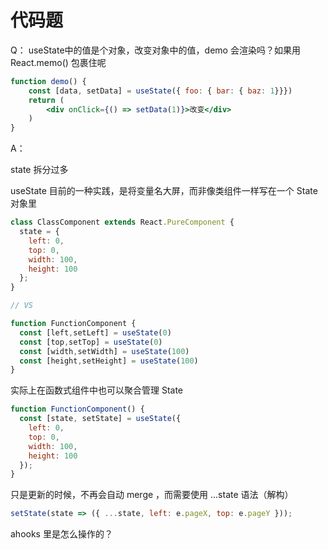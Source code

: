 # 代码题







Q： useState中的值是个对象，改变对象中的值，demo 会渲染吗？如果用 React.memo() 包裹住呢

```jsx
function demo() {
    const [data, setData] = useState({ foo: { bar: { baz: 1}}})
    return (
    	<div onClick={() => setData(1)}>改变</div>	
    )
}
```

A：



state 拆分过多

useState 目前的一种实践，是将变量名大屏，而非像类组件一样写在一个 State 对象里

```jsx
class ClassComponent extends React.PureComponent {
  state = {
    left: 0,
    top: 0,
    width: 100,
    height: 100
  };
}

// VS

function FunctionComponent {
  const [left,setLeft] = useState(0)
  const [top,setTop] = useState(0)
  const [width,setWidth] = useState(100)
  const [height,setHeight] = useState(100)
}

```



实际上在函数式组件中也可以聚合管理 State

```jsx
function FunctionComponent() {
  const [state, setState] = useState({
    left: 0,
    top: 0,
    width: 100,
    height: 100
  });
}
```

只是更新的时候，不再会自动 merge ，而需要使用 ...state 语法（解构）

```jsx
setState(state => ({ ...state, left: e.pageX, top: e.pageY }));
```



ahooks 里是怎么操作的？

